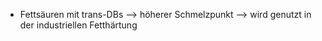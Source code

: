 - Fettsäuren mit trans-DBs --> höherer Schmelzpunkt 
--> wird genutzt in der industriellen Fetthärtung 